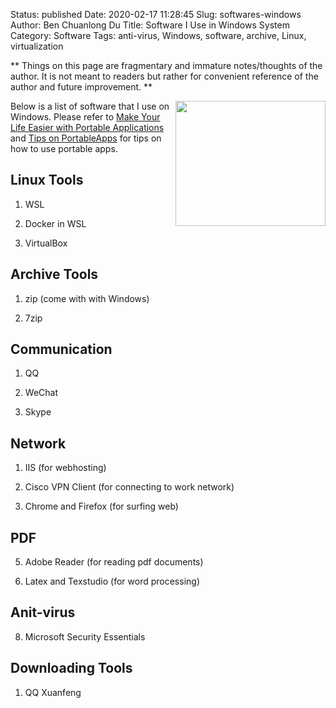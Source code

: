 Status: published
Date: 2020-02-17 11:28:45
Slug: softwares-windows
Author: Ben Chuanlong Du
Title: Software I Use in Windows System
Category: Software
Tags: anti-virus, Windows, software, archive, Linux, virtualization

**
Things on this page are fragmentary and immature notes/thoughts of the author.
It is not meant to readers but rather for convenient reference of the author and future improvement.
**


<img src="http://dclong.github.io/media/windows/windows.png" height="200" width="240" align="right"/>

Below is a list of software that I use on Windows.
Please refer to 
[Make Your Life Easier with Portable Applications](http://www.legendu.net/en/blog/portable-apps/)
and
[Tips on PortableApps](http://www.legendu.net/misc/blog/PortableApps-tips/)
for tips on how to use portable apps.

## Linux Tools

1. WSL

2. Docker in WSL

2. VirtualBox

## Archive Tools

1. zip (come with with Windows)

1. 7zip 

## Communication

1. QQ

2. WeChat

3. Skype 

## Network 

1. IIS (for webhosting)

3. Cisco VPN Client (for connecting to work network)  

4. Chrome and Firefox (for surfing web)

## PDF

5. Adobe Reader (for reading pdf documents)

6. Latex and Texstudio (for word processing)

## Anit-virus

8. Microsoft Security Essentials

## Downloading Tools

1. QQ Xuanfeng

